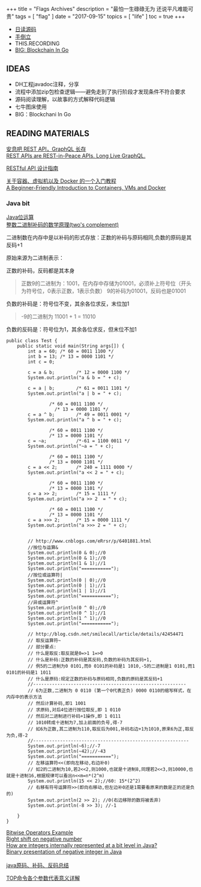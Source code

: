 +++
title = "Flags Archives"
description = "最怕一生碌碌无为 还说平凡难能可贵"
tags = [
    "flag"
]
date = "2017-09-15"
topics = [
    "life"
]
toc = true
+++

- [日读源码](../soure_code_reading/)
- [手倒立](../the_road_to_handstand/)
- THIS.RECORDING
- [BIG: Blockchain In Go](https://jeiwan.cc/tags/blockchain/)



## IDEAS


- DH工程javadoc注释，分享
- 流程中添加zip包检查逻辑——避免走到了执行阶段才发现条件不符合要求
- 源码阅读理解，以故事的方式解释代码逻辑
- 七牛图床使用
- BIG：Blockchani In Go


## READING MATERIALS



[安息吧 REST API，GraphQL 长存](http://www.zcfy.cc/article/rest-apis-are-rest-in-peace-apis-long-live-graphql-3935.html)</br>
[REST APIs are REST-in-Peace APIs. Long Live GraphQL.](https://medium.freecodecamp.org/rest-apis-are-rest-in-peace-apis-long-live-graphql-d412e559d8e4)</br>

[RESTful API 设计指南](http://www.ruanyifeng.com/blog/2014/05/restful_api)


[关于容器、虚拟机以及 Docker 的一个入门教程](http://zcfy.cc/article/a-beginner-friendly-introduction-to-containers-vms-and-docker-4139.html?hmsr=toutiao.io&utm_medium=toutiao.io&utm_source=toutiao.io)</br>
[A Beginner-Friendly Introduction to Containers, VMs and Docker](https://medium.freecodecamp.org/a-beginner-friendly-introduction-to-containers-vms-and-docker-79a9e3e119b)


### Java bit
[Java位运算](http://www.cnblogs.com/zhengtao/articles/1916751.html)</br>
[整数二进制补码的数学原理(two's complement)](http://www.cnblogs.com/effulgent/archive/2011/10/30/two_s_complement.html)</br>

二进制数在内存中是以补码的形式存放：正数的补码与原码相同,负数的原码是其反码+1

原始来源为二进制表示：

正数的补码，反码都是其本身

>正数9的二进制为：1001，在内存中存储为01001，必须补上符号位（开头为符号位，0表示正数，1表示负数）
>9的补码为01001，反码也是01001


负数的补码是：符号位不变，其余各位求反，末位加1 

>-9的二进制为 11001 + 1 = 11010


负数的反码是：符号位为1，其余各位求反，但末位不加1

```
public class Test {
	public static void main(String args[]) {
        int a = 60;	/* 60 = 0011 1100 */
        int b = 13;	/* 13 = 0000 1101 */
        int c = 0;

        c = a & b;        /* 12 = 0000 1100 */
        System.out.println("a & b = " + c);

        c = a | b;        /* 61 = 0011 1101 */
        System.out.println("a | b = " + c);

      			/* 60 = 0011 1100 */
                  /* 13 = 0000 1101 */
        c = a ^ b;        /* 49 = 0011 0001 */
        System.out.println("a ^ b = " + c);

      			/* 60 = 0011 1100 */
      			/* 13 = 0000 1101 */
        c = ~a;           /*-61 = 1100 0011 */
        System.out.println("~a = " + c);

      			/* 60 = 0011 1100 */
      			/* 13 = 0000 1101 */
        c = a << 2;       /* 240 = 1111 0000 */
        System.out.println("a << 2 = " + c);

     			/* 60 = 0011 1100 */
      			/* 13 = 0000 1101 */
        c = a >> 2;       /* 15 = 1111 */
        System.out.println("a >> 2  = " + c);

      			/* 60 = 0011 1100 */
      			/* 13 = 0000 1101 */
        c = a >>> 2;      /* 15 = 0000 1111 */
        System.out.println("a >>> 2 = " + c);


        // http://www.cnblogs.com/eRrsr/p/6401881.html
        //按位与运算&
        System.out.println(0 & 0);//0
        System.out.println(0 & 1);//0
        System.out.println(1 & 1);//1
        System.out.println("===========");
        //按位或运算符|
        System.out.println(0 | 0);//0
        System.out.println(0 | 1);//1
        System.out.println(1 | 1);//1
        System.out.println("===========");
        //异或运算符^
        System.out.println(0 ^ 0);//0
        System.out.println(0 ^ 1);//1
        System.out.println(1 ^ 1);//0
        System.out.println("===========");

        // http://blog.csdn.net/smilecall/article/details/42454471
        // 取反运算符~
        // 部分要点:
        // 什么是取反:取反就是0=>1 1=>0
        // 什么是补码:正数的补码是其反码,负数的补码为其反码+1,
        // 例5的二进制为0 0101,而0 0101的补码是1 1010,-5的二进制是1 0101,而1 0101的补码是1 1011
        // 什么是原码:规定正数的补码与原码相同,负数的原码是其反码+1
        //---------------------------------------------------------
        // 6为正数,二进制为 0 0110 (第一个0代表正负) 0000 0110的缩写样式，在内存中的表示方法
        // 然后计算补码,即1 1001
        // 求原码,对后4位进行按位取反,即 1 0110
        // 然后对二进制进行补码+1操作,即 1 0111
        // 1010转成十进制为7,加上前面的负号,得-7
        // 如6为正数,其二进制为110,取反后为001,补码右边+1为1010,原来6为正,取反为负,得-2
        //----------------------------------------------------------
        System.out.println(~6);//-7
        System.out.println(~42);//-43
        System.out.println("===========");
        // 左移运算符<<(即向左移动,右边补0)
        // 如2的二进制为10,若2<<2,则1000,也就是十进制8,同理若2<<3,则10000,也就是十进制16,根据规律可以看出n<<m=n*(2^m)
        System.out.println(15 << 2);//60: 15*(2^2)
        // 右移有符号运算符>>(即向右移动,但左边补0还是1需要看原来的数是正的还是负的)
        System.out.println(2 >> 2); //0(右边移除的数将被丢弃)
        System.out.println(-8 >> 3); //-1

    }
}
```
[Bitwise Operators Example](https://www.tutorialspoint.com/java/java_bitwise_operators_examples.htm)</br>
[Right shift on negative number](https://stackoverflow.com/questions/15457893/java-right-shift-on-negative-number)</br>
[How are integers internally represented at a bit level in Java?](https://stackoverflow.com/questions/13422259/how-are-integers-internally-represented-at-a-bit-level-in-java)</br>
[Binary presentation of negative integer in Java](https://stackoverflow.com/questions/26315782/binary-presentation-of-negative-integer-in-java)</br>
</br>
[java原码、补码、反码总结](http://blog.csdn.net/qq_30739519/article/details/50991484)


[TOP命令各个参数代表意义详解](https://blog.linuxeye.cn/139.html)</br>
